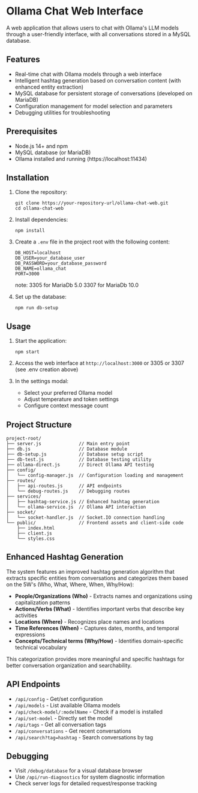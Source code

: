 # Ollama Chat Web Interface

A web application that allows users to chat with Ollama's LLM models through a user-friendly interface, with all conversations stored in a MySQL database.

## Features

- Real-time chat with Ollama models through a web interface
- Intelligent hashtag generation based on conversation content (with enhanced entity extraction)
- MySQL database for persistent storage of conversations (developed on MariaDB)
- Configuration management for model selection and parameters
- Debugging utilities for troubleshooting

## Prerequisites

- Node.js 14+ and npm
- MySQL database (or MariaDB)
- Ollama installed and running (https://localhost:11434)

## Installation

1. Clone the repository:
   ```
   git clone https://your-repository-url/ollama-chat-web.git
   cd ollama-chat-web
   ```

2. Install dependencies:
   ```
   npm install
   ```

3. Create a `.env` file in the project root with the following content:
   ```
   DB_HOST=localhost
   DB_USER=your_database_user
   DB_PASSWORD=your_database_password
   DB_NAME=ollama_chat
   PORT=3000
   ```
   note: 3305 for MariaDb 5.0
         3307 for MariaDb 10.0

4. Set up the database:
   ```
   npm run db-setup
   ```

## Usage

1. Start the application:
   ```
   npm start
   ```

2. Access the web interface at `http://localhost:3000` or 3305 or 3307 (see .env creation above)

3. In the settings modal:
   - Select your preferred Ollama model
   - Adjust temperature and token settings
   - Configure context message count

## Project Structure

```
project-root/
├── server.js              // Main entry point
├── db.js                  // Database module
├── db-setup.js            // Database setup script
├── db-test.js             // Database testing utility
├── ollama-direct.js       // Direct Ollama API testing
├── config/
│   └── config-manager.js  // Configuration loading and management
├── routes/
│   ├── api-routes.js      // API endpoints
│   └── debug-routes.js    // Debugging routes
├── services/
│   ├── hashtag-service.js // Enhanced hashtag generation
│   └── ollama-service.js  // Ollama API interaction
├── socket/
│   └── socket-handler.js  // Socket.IO connection handling
└── public/                // Frontend assets and client-side code
    ├── index.html
    ├── client.js
    └── styles.css
```

## Enhanced Hashtag Generation

The system features an improved hashtag generation algorithm that extracts specific entities from conversations and categorizes them based on the 5W's (Who, What, Where, When, Why/How):

- **People/Organizations (Who)** - Extracts names and organizations using capitalization patterns
- **Actions/Verbs (What)** - Identifies important verbs that describe key activities
- **Locations (Where)** - Recognizes place names and locations
- **Time References (When)** - Captures dates, months, and temporal expressions
- **Concepts/Technical terms (Why/How)** - Identifies domain-specific technical vocabulary

This categorization provides more meaningful and specific hashtags for better conversation organization and searchability.

## API Endpoints

- `/api/config` - Get/set configuration
- `/api/models` - List available Ollama models
- `/api/check-model/:modelName` - Check if a model is installed
- `/api/set-model` - Directly set the model
- `/api/tags` - Get all conversation tags
- `/api/conversations` - Get recent conversations
- `/api/search?tag=hashtag` - Search conversations by tag

## Debugging

- Visit `/debug/database` for a visual database browser
- Use `/api/run-diagnostics` for system diagnostic information
- Check server logs for detailed request/response tracking
